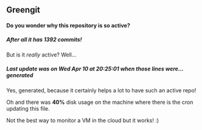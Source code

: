 ## Greengit

#### Do you wonder why this repository is so active?

##### After all it has 1392 commits!

But is it *really* active? Well...

##### Last update was on Wed Apr 10 at 20:25:01 when those lines were... generated

Yes, generated, because it certainly helps a lot to have such an active repo!

Oh and there was **40%** disk usage on the machine
where there is the cron updating this file.

Not the best way to monitor a VM in the cloud but it works! :)
